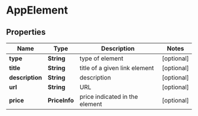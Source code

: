 # AppElement


## Properties

| Name | Type | Description | Notes |
|------------ | ------------- | ------------- | -------------|
**type** | **String** | type of element |[optional]|
**title** | **String** | title of a given link element |[optional]|
**description** | **String** | description |[optional]|
**url** | **String** | URL |[optional]|
**price** | **PriceInfo** | price indicated in the element |[optional]|